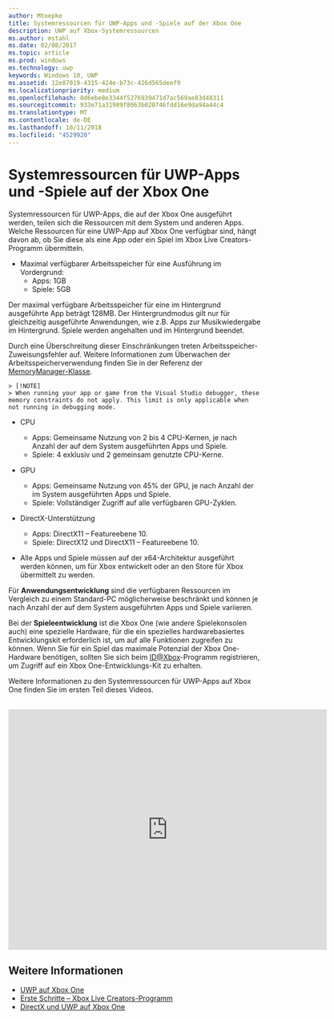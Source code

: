 ```yaml
---
author: Mtoepke
title: Systemressourcen für UWP-Apps und -Spiele auf der Xbox One
description: UWP auf Xbox-Systemressourcen
ms.author: mstahl
ms.date: 02/08/2017
ms.topic: article
ms.prod: windows
ms.technology: uwp
keywords: Windows 10, UWP
ms.assetid: 12e87019-4315-424e-b73c-426d565deef9
ms.localizationpriority: medium
ms.openlocfilehash: 8d6ebe8e3344f5276939471d7ac569ae83d48311
ms.sourcegitcommit: 933e71a31989f8063b020746fdd16e9da94a44c4
ms.translationtype: MT
ms.contentlocale: de-DE
ms.lasthandoff: 10/11/2018
ms.locfileid: "4529920"
---
```

# <a name="system-resources-for-uwp-apps-and-games-on-xbox-one"></a>Systemressourcen für UWP-Apps und -Spiele auf der Xbox One

Systemressourcen für UWP-Apps, die auf der Xbox One ausgeführt werden, teilen sich die Ressourcen mit dem System und anderen Apps. Welche Ressourcen für eine UWP-App auf Xbox One verfügbar sind, hängt davon ab, ob Sie diese als eine App oder ein Spiel im Xbox Live Creators-Programm übermitteln.

* Maximal verfügbarer Arbeitsspeicher für eine Ausführung im Vordergrund:
    * Apps: 1GB
    * Spiele: 5GB

Der maximal verfügbare Arbeitsspeicher für eine im Hintergrund ausgeführte App beträgt 128MB. Der Hintergrundmodus gilt nur für gleichzeitig ausgeführte Anwendungen, wie z.B. Apps zur Musikwiedergabe im Hintergrund.  Spiele werden angehalten und im Hintergrund beendet.

Durch eine Überschreitung dieser Einschränkungen treten Arbeitsspeicher-Zuweisungsfehler auf. Weitere Informationen zum Überwachen der Arbeitsspeicherverwendung finden Sie in der Referenz der [MemoryManager-Klasse](https://msdn.microsoft.com/library/windows/apps/windows.system.memorymanager.aspx).
    
    > [!NOTE]
    > When running your app or game from the Visual Studio debugger, these memory constraints do not apply. This limit is only applicable when not running in debugging mode.

* CPU
    * Apps: Gemeinsame Nutzung von 2 bis 4 CPU-Kernen, je nach Anzahl der auf dem System ausgeführten Apps und Spiele.
    * Spiele: 4 exklusiv und 2 gemeinsam genutzte CPU-Kerne.

* GPU
    * Apps: Gemeinsame Nutzung von 45% der GPU, je nach Anzahl der im System ausgeführten Apps und Spiele.
    * Spiele: Vollständiger Zugriff auf alle verfügbaren GPU-Zyklen.

* DirectX-Unterstützung
    * Apps: DirectX11 – Featureebene 10.
    * Spiele: DirectX12 und DirectX11 – Featureebene 10.

* Alle Apps und Spiele müssen auf der x64-Architektur ausgeführt werden können, um für Xbox entwickelt oder an den Store für Xbox übermittelt zu werden.  

Für **Anwendungsentwicklung** sind die verfügbaren Ressourcen im Vergleich zu einem Standard-PC möglicherweise beschränkt und können je nach Anzahl der auf dem System ausgeführten Apps und Spiele variieren.

Bei der **Spieleentwicklung** ist die Xbox One (wie andere Spielekonsolen auch) eine spezielle Hardware, für die ein spezielles hardwarebasiertes Entwicklungskit erforderlich ist, um auf alle Funktionen zugreifen zu können. Wenn Sie für ein Spiel das maximale Potenzial der Xbox One-Hardware benötigen, sollten Sie sich beim [ID@Xbox](http://www.xbox.com/Developers/id)-Programm registrieren, um Zugriff auf ein Xbox One-Entwicklungs-Kit zu erhalten.


Weitere Informationen zu den Systemressourcen für UWP-Apps auf Xbox One finden Sie im ersten Teil dieses Videos.
</br>
</br>
<iframe src="https://mva.microsoft.com/en-US/training-courses-embed/developing-xbox-one-applications-16860/Video-What-s-Unique--vk0fOPf9C_2006218965" width="636" height="480" allowFullScreen frameBorder="0"></iframe>

## <a name="see-also"></a>Weitere Informationen
- [UWP auf Xbox One](index.md)
- [Erste Schritte – Xbox Live Creators-Programm](../xbox-live/get-started-with-creators/get-started-with-xbox-live-creators.md)
- [DirectX und UWP auf Xbox One](https://blogs.msdn.microsoft.com/chuckw/2017/12/15/directx-and-uwp-on-xbox-one/)

